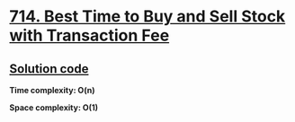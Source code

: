 # [714. Best Time to Buy and Sell Stock with Transaction Fee](https://leetcode.com/problems/best-time-to-buy-and-sell-stock-with-transaction-fee)

## [Solution code](https://github.com/alexengrig/leetcode/blob/main/src/main/java/dev/alexengrig/leetcode/_714_best_time_to_buy_and_sell_stock_with_fee/Solution.java)

**Time complexity: O(n)**

**Space complexity: O(1)**
